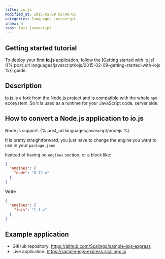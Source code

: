 ```yaml
---
title: io.js
modified_at: 2015-02-09 00:00:00
categories: languages javascript
index: 4
tags: iojs javascript
---
```


## Getting started tutorial

To deploy your first __io.js__ application, follow the [Getting started with
io.js]({% post_url
languages/javascript/iojs/2015-02-09-getting-started-with-iojs %}) guide.

## Description

io.js is a fork from the Node.js project and is compatible with
the whole `npm` ecosystem. So it is used as a runtime for your
JavaScript code, server side.

## How to convert a Node.js application to io.js

<aside class="note">
  Node.js support: {% post_url languages/javascript/nodejs %}
</aside>

It is pretty straightforward, you just have to change the engine
you want to use in your `package.json`.

Instead of having no `engines` section, or a block like:

```json
{
  "engines": {
    "node": "0.12.x"
  }
}
```

Write

```json
{
  "engines": {
    "iojs": "1.1.x"
  }
}
```

## Example application

* GitHub repository: https://github.com/Scalingo/sample-iojs-express
* Live application:  https://sample-iojs-express.scalingo.io
